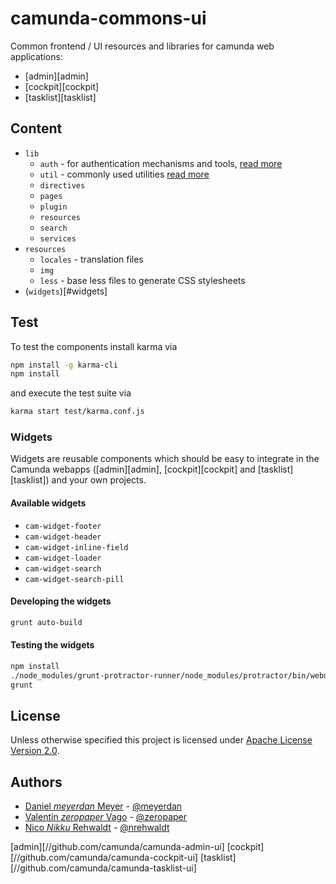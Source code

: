 # camunda-commons-ui

Common frontend / UI resources and libraries for camunda web applications:

- [admin][admin]
- [cockpit][cockpit]
- [tasklist][tasklist]

## Content

- `lib`
  - `auth` - for authentication mechanisms and tools, [read more](./lib/auth/README.md)
  - `util` - commonly used utilities [read more](./lib/util/README.md)
  - `directives`
  - `pages`
  - `plugin`
  - `resources`
  - `search`
  - `services`
- `resources`
  - `locales` - translation files
  - `img`
  - `less` - base less files to generate CSS stylesheets
- (`widgets`)[#widgets]


## Test

To test the components install karma via

```sh
npm install -g karma-cli
npm install
```

and execute the test suite via

```sh
karma start test/karma.conf.js
```


### Widgets

Widgets are reusable components which should be easy to integrate in the Camunda webapps ([admin][admin], [cockpit][cockpit] and [tasklist][tasklist]) and your own projects.

#### Available widgets

- `cam-widget-footer`
- `cam-widget-header`
- `cam-widget-inline-field`
- `cam-widget-loader`
- `cam-widget-search`
- `cam-widget-search-pill`

#### Developing the widgets

```sh
grunt auto-build
```

#### Testing the widgets

```sh
npm install
./node_modules/grunt-protractor-runner/node_modules/protractor/bin/webdriver-manager --chrome update
grunt
```



## License

Unless otherwise specified this project is licensed under [Apache License Version 2.0](./LICENSE).


## Authors

 - [Daniel _meyerdan_ Meyer](https://github.com/meyerdan) - [@meyerdan](http://twitter.com/meyerdan)
 - [Valentin _zeropaper_ Vago](https://github.com/zeropaper) - [@zeropaper](http://twitter.com/zeropaper)
 - [Nico _Nikku_ Rehwaldt](https://github.com/nikku) - [@nrehwaldt](http://twitter.com/nrehwaldt)


[admin][//github.com/camunda/camunda-admin-ui]
[cockpit][//github.com/camunda/camunda-cockpit-ui]
[tasklist][//github.com/camunda/camunda-tasklist-ui]
